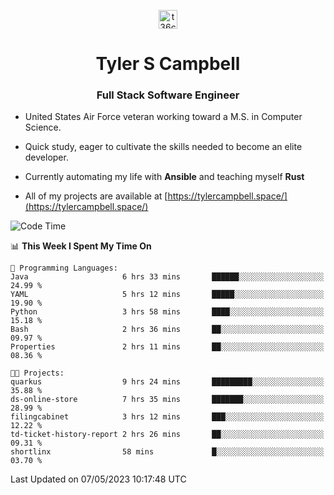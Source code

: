 <p align="center">
<a href="https://www.linkedin.com/in/t36campbell" target="blank"><img align="center" src="https://ik.imagekit.io/t36campbell/Portfolio/linkedin.png.original_m8bbGgPh6.png" alt="t36campbell" height="30" width="30" /></a>
</p>
<h1 align="center">Tyler S Campbell</h1>
<h3 align="center">Full Stack Software Engineer</h3>

* United States Air Force veteran working toward a M.S. in Computer Science.

* Quick study, eager to cultivate the skills needed to become an elite developer.

* Currently automating my life with **Ansible** and teaching myself **Rust**

* All of my projects are available at [https://tylercampbell.space/](https://tylercampbell.space/)

<!--START_SECTION:waka-->
![Code Time](http://img.shields.io/badge/Code%20Time-2%2C463%20hrs%2058%20mins-blue)

📊 **This Week I Spent My Time On** 

```text
💬 Programming Languages: 
Java                     6 hrs 33 mins       ██████░░░░░░░░░░░░░░░░░░░   24.99 % 
YAML                     5 hrs 12 mins       █████░░░░░░░░░░░░░░░░░░░░   19.90 % 
Python                   3 hrs 58 mins       ████░░░░░░░░░░░░░░░░░░░░░   15.18 % 
Bash                     2 hrs 36 mins       ██░░░░░░░░░░░░░░░░░░░░░░░   09.97 % 
Properties               2 hrs 11 mins       ██░░░░░░░░░░░░░░░░░░░░░░░   08.36 % 

🐱‍💻 Projects: 
quarkus                  9 hrs 24 mins       █████████░░░░░░░░░░░░░░░░   35.88 % 
ds-online-store          7 hrs 35 mins       ███████░░░░░░░░░░░░░░░░░░   28.99 % 
filingcabinet            3 hrs 12 mins       ███░░░░░░░░░░░░░░░░░░░░░░   12.22 % 
td-ticket-history-report 2 hrs 26 mins       ██░░░░░░░░░░░░░░░░░░░░░░░   09.31 % 
shortlinx                58 mins             █░░░░░░░░░░░░░░░░░░░░░░░░   03.70 % 
```


 Last Updated on 07/05/2023 10:17:48 UTC
<!--END_SECTION:waka-->
